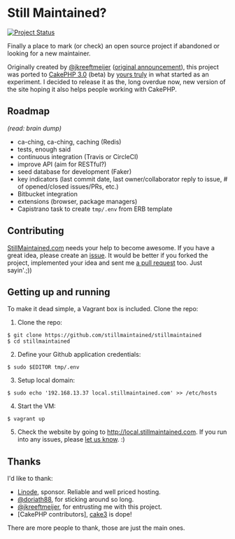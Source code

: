 # Still Maintained?

[![Project Status](https://stillmaintained.com/stillmaintained/stillmaintained.svg)](https://stillmaintained.com/stillmaintained/stillmaintained)

Finally a place to mark (or check) an open source project if abandoned or looking for a new maintainer.

Originally created by [@jkreeftmeijer] ([original announcement][1]), this project was ported to [CakePHP 3.0] (beta) by
[yours truly][@jadb] in what started as an experiment. I decided to release it as the, long overdue now, new version of
the site hoping it also helps people working with CakePHP.

## Roadmap

*(read: brain dump)*

- ca-ching, ca-ching, caching (Redis)
- tests, enough said
- continuous integration (Travis or CircleCI)
- improve API (aim for RESTful?)
- seed database for development (Faker)
- key indicators (last commit date, last owner/collaborator reply to issue, # of opened/closed issues/PRs, etc.)
- Bitbucket integration
- extensions (browser, package managers)
- Capistrano task to create `tmp/.env` from ERB template

## Contributing

[StillMaintained.com][2] needs your help to become awesome. If you have a great idea, please create an [issue][3]. It
would be better if you forked the project, implemented your idea and sent me [a pull request][4] too. Just sayin'.;))

## Getting up and running

To make it dead simple, a Vagrant box is included. Clone the repo:

1. Clone the repo:
```
$ git clone https://github.com/stillmaintained/stillmaintained
$ cd stillmaintained
```

2. Define your Github application credentials:
```
$ sudo $EDITOR tmp/.env
```

3. Setup local domain:
```
$ sudo echo '192.168.13.37 local.stillmaintained.com' >> /etc/hosts
```

4. Start the VM:
```
$ vagrant up
```

5. Check the website by going to http://local.stillmaintained.com. If you run into any issues, please [let us know][3]. :)

## Thanks

I'd like to thank:

- [Linode], sponsor. Reliable and well priced hosting.
- [@doriath88], for sticking around so long.
- [@jkreeftmeijer], for entrusting me with this project.
- [CakePHP contributors], [cake3][CakePHP 3.0] is dope!

There are more people to thank, those are just the main ones.


[1]:http://jeffkreeftmeijer.com/2010/finally-a-way-to-mark-your-github-project-as-abandoned/
[2]:http://stillmaintained.com
[3]:/stillmaintained/stillmaintained/issues
[4]:/stillmaintained/stillmaintained/pulls
[@jkreeftmeijer]:http://twitter.com/jkreeftmeijer
[CakePHP 3.0]:https://github.com/cakephp/cakephp/tree/3.0
[@jadb]:http://twitter.com/jadb
[Linode]:http://linode.com
[@doriath88]:http://twitter.com/doriath88
